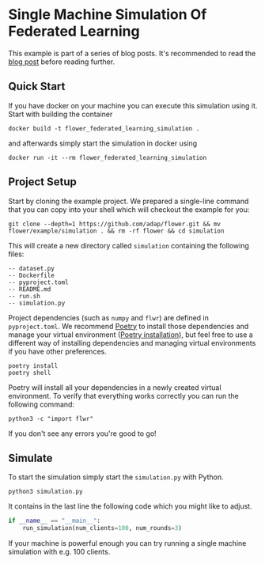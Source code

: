 # Single Machine Simulation Of Federated Learning

This example is part of a series of blog posts. It's recommended to read the [blog post](https://flower.dev/blog/2021-01-11-single-machine-simulation-of-federated-learning-systems) before reading further.

## Quick Start

If you have docker on your machine you can execute this simulation using it. Start with building the container

```shell
docker build -t flower_federated_learning_simulation .
```

and afterwards simply start the simulation in docker using

```shell
docker run -it --rm flower_federated_learning_simulation
```

## Project Setup

Start by cloning the example project. We prepared a single-line command that you can copy into your shell which will checkout the example for you:

```shell
git clone --depth=1 https://github.com/adap/flower.git && mv flower/example/simulation . && rm -rf flower && cd simulation
```

This will create a new directory called `simulation` containing the following files:

```shell
-- dataset.py
-- Dockerfile
-- pyproject.toml
-- README.md
-- run.sh
-- simulation.py
```

Project dependencies (such as `numpy` and `flwr`) are defined in `pyproject.toml`. We recommend [Poetry](https://python-poetry.org/docs/) to install those dependencies and manage your virtual environment ([Poetry installation](https://python-poetry.org/docs/#installation)), but feel free to use a different way of installing dependencies and managing virtual environments if you have other preferences.

```shell
poetry install
poetry shell
```

Poetry will install all your dependencies in a newly created virtual environment. To verify that everything works correctly you can run the following command:

```shell
python3 -c "import flwr"
```

If you don't see any errors you're good to go!

## Simulate

To start the simulation simply start the `simulation.py` with Python.

```shell
python3 simulation.py
```

It contains in the last line the following code which you might like to adjust.

```python
if __name__ == "__main__":
    run_simulation(num_clients=100, num_rounds=3)
```

If your machine is powerful enough you can try running a single machine simulation with e.g. 100 clients.
